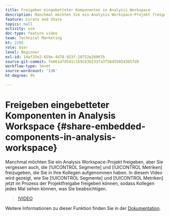 ```yaml
---
title: Freigeben eingebetteter Komponenten in Analysis Workspace
description: Manchmal möchten Sie ein Analysis Workspace-Projekt freigeben, vergessen jedoch auch, die Segmente und Metriken, die Sie mit Ihren Kollegen aufgenommen haben, freizugeben. In diesem Video wird gezeigt, wie Sie jetzt Segmente und Metriken im Prozess der Projektfreigabe freigeben können, sodass Kollegen jedes Mal sehen, was Sie beabsichtigen.
feature: Curate and Share
topics: null
activity: use
doc-type: feature video
team: Technical Marketing
kt: 2295
role: User
level: Beginner
exl-id: 14af33e2-659e-4d78-923f-20752e26067b
source-git-commit: fe861dfd541c1b9cb3b233fa3f56d55054305fd9
workflow-type: tm+mt
source-wordcount: '136'
ht-degree: 0%

---
```


# Freigeben eingebetteter Komponenten in Analysis Workspace {#share-embedded-components-in-analysis-workspace}

Manchmal möchten Sie ein Analysis Workspace-Projekt freigeben, aber Sie vergessen auch, die [!UICONTROL Segmente] und [!UICONTROL Metriken] freizugeben, die Sie in Ihre Kollegen aufgenommen haben. In diesem Video wird gezeigt, wie Sie [!UICONTROL Segmente] und [!UICONTROL Metriken] jetzt im Prozess der Projektfreigabe freigeben können, sodass Kollegen jedes Mal sehen können, was Sie beabsichtigen.

>[!VIDEO](https://video.tv.adobe.com/v/24713/?quality=12)

Weitere Informationen zu dieser Funktion finden Sie in der [Dokumentation](https://experienceleague.adobe.com/docs/analytics/analyze/analysis-workspace/curate-share/curate.html?lang=en).
